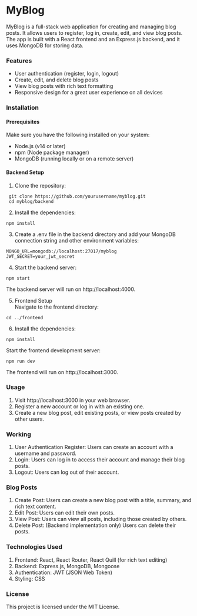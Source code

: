 # MyBlog
MyBlog is a full-stack web application for creating and managing blog posts. It allows users to register, log in, create, edit, and view blog posts. The app is built with a React frontend and an Express.js backend, and it uses MongoDB for storing data.

### Features
* User authentication (register, login, logout)
* Create, edit, and delete blog posts
* View blog posts with rich text formatting
* Responsive design for a great user experience on all devices


### Installation
#### Prerequisites
Make sure you have the following installed on your system:

* Node.js (v14 or later)
* npm (Node package manager)
* MongoDB (running locally or on a remote server)
#### Backend Setup
1. Clone the repository:


```
 git clone https://github.com/yourusername/myblog.git    
 cd myblog/backend 
 ```

2. Install the dependencies:

```
npm install
```

3. Create a .env file in the backend directory and add your MongoDB connection string and other environment variables:


```
MONGO_URL=mongodb://localhost:27017/myblog
JWT_SECRET=your_jwt_secret
```
4. Start the backend server:    

```
npm start
```     
The backend server will run on http://localhost:4000.

5. Frontend Setup   
Navigate to the frontend directory:


```
cd ../frontend
```
6. Install the dependencies:

```
npm install
```

Start the frontend development server:
```
npm run dev
```

The frontend will run on http://localhost:3000.
    
### Usage   
1. Visit http://localhost:3000 in your web browser.
2. Register a new account or log in with an existing one.
3. Create a new blog post, edit existing posts, or view posts created by other users.
### Working   
1. User Authentication
Register: Users can create an account with a username and password.
2. Login: Users can log in to access their account and manage their blog posts.
3. Logout: Users can log out of their account.
### Blog Posts   
1. Create Post: Users can create a new blog post with a title, summary, and rich text content.
2. Edit Post: Users can edit their own posts.
3. View Post: Users can view all posts, including those created by others.
4. Delete Post: (Backend implementation only) Users can delete their posts.
### Technologies Used   
1. Frontend: React, React Router, React Quill (for rich text editing)
2. Backend: Express.js, MongoDB, Mongoose
3. Authentication: JWT (JSON Web Token)
4. Styling: CSS
### License   
This project is licensed under the MIT License.

